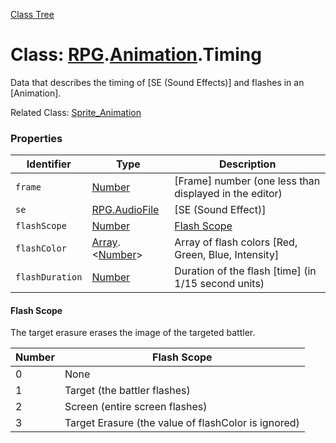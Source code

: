 [Class Tree](index.md)

# Class: [RPG](RPG.md).[Animation](RPG.Animation.md).Timing
Data that describes the timing of [SE (Sound Effects)] and flashes in an [Animation].

Related Class: [Sprite_Animation](Sprite_Animation.md)

### Properties

| Identifier      | Type                                             | Description                               |
|-----------------|--------------------------------------------------|-------------------------------------------|
| `frame`         | [Number](Number.md)                             | [Frame] number (one less than displayed in the editor) |
| `se`            | [RPG.AudioFile](RPG.AudioFile.md)              | [SE (Sound Effect)]                      |
| `flashScope`    | [Number](Number.md)                             | [Flash Scope](RPG.Animation.Timing.md#flash-scope) |
| `flashColor`    | [Array](Array.md).&lt;[Number](Number.md)&gt; | Array of flash colors [Red, Green, Blue, Intensity] |
| `flashDuration`  | [Number](Number.md)                             | Duration of the flash [time] (in 1/15 second units) |

#### Flash Scope
The target erasure erases the image of the targeted battler.

| Number | Flash Scope     |
|--------|------------------|
| 0      | None             |
| 1      | Target (the battler flashes) |
| 2      | Screen (entire screen flashes) |
| 3      | Target Erasure (the value of flashColor is ignored) |

